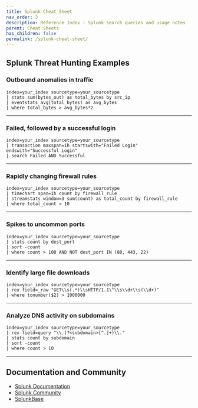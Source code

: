 ```yaml
---
title: Splunk Cheat Sheet
nav_order: 3
description: Reference Index - Splunk search queries and usage notes
parent: Cheat Sheets
has_children: false
permalink: /splunk-cheat-sheet/
---
```


## Splunk Threat Hunting Examples

### Outbound anomalies in traffic
```splunk
index=your_index sourcetype=your_sourcetype 
| stats sum(bytes_out) as total_bytes by src_ip 
| eventstats avg(total_bytes) as avg_bytes 
| where total_bytes > avg_bytes*2
```

---

### Failed, followed by a successful login
```splunk
index=your_index sourcetype=your_sourcetype 
| transaction maxspan=1h startswith="Failed Login" endswith="Successful Login" 
| search Failed AND Successful
```

---

### Rapidly changing firewall rules
```splunk
index=your_index sourcetype=your_sourcetype 
| timechart span=1h count by firewall_rule 
| streamstats window=3 sum(count) as total_count by firewall_rule 
| where total_count > 10
```

---

### Spikes to uncommon ports
```splunk
index=your_index sourcetype=your_sourcetype 
| stats count by dest_port 
| sort -count 
| where count > 100 AND NOT dest_port IN (80, 443, 22)
```

---

### Identify large file downloads
```splunk
index=your_index sourcetype=your_sourcetype 
| rex field=_raw "GET\\s(.*)\\sHTTP/1.1\"\\s\\d+\\s(\\d+)" 
| where tonumber($2) > 1000000
```

---

### Analyze DNS activity on subdomains
```splunk
index=your_index sourcetype=your_sourcetype 
| rex field=query "\\.(?<subdomain>[^.]+)\\." 
| stats count by subdomain 
| sort -count 
| where count > 10
```

---

## Documentation and Community
- [Splunk Documentation](https://docs.splunk.com/)
- [Splunk Community](https://community.splunk.com/)
- [SplunkBase](https://splunkbase.splunk.com/)

